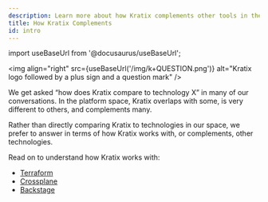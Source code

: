 ```yaml
---
description: Learn more about how Kratix complements other tools in the platform space
title: How Kratix Complements
id: intro
---
```


import useBaseUrl from '@docusaurus/useBaseUrl';

<img
align="right"
src={useBaseUrl('/img/k+QUESTION.png')}
alt="Kratix logo followed by a plus sign and a question mark"
/>

We get asked “how does Kratix compare to technology X” in many of our conversations. In the platform space, Kratix overlaps with some, is very different to others, and complements many.

Rather than directly comparing Kratix to technologies in our space, we prefer to answer in terms of how Kratix works with, or complements, other technologies.

Read on to understand how Kratix works with:

- [Terraform](./02-kratix-and-terraform.md)
- [Crossplane](./03-kratix-and-crossplane.md)
- [Backstage](./04-kratix-and-backstage.md)
